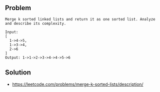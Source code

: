 ## Problem

```
Merge k sorted linked lists and return it as one sorted list. Analyze and describe its complexity.

Input:
[
  1->4->5,
  1->3->4,
  2->6
]
Output: 1->1->2->3->4->4->5->6
```

## Solution

- https://leetcode.com/problems/merge-k-sorted-lists/description/
